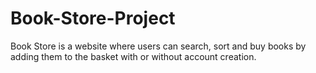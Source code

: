 # Book-Store-Project
Book Store is a website where users can search, sort and buy books by adding them to the basket with or without account creation. 
